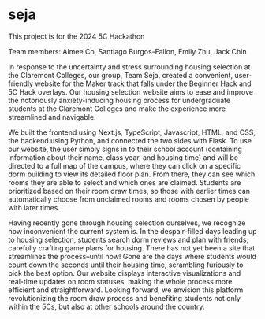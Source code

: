 # seja

This project is for the 2024 5C Hackathon

Team members: Aimee Co, Santiago Burgos-Fallon, Emily Zhu, Jack Chin

In response to the uncertainty and stress surrounding housing selection at the Claremont Colleges, our group, Team Seja, created a convenient, user-friendly website for the Maker track that falls under the Beginner Hack and 5C Hack overlays. Our housing selection website aims to ease and improve the notoriously anxiety-inducing housing process for undergraduate students at the Claremont Colleges and make the experience more streamlined and navigable. 

We built the frontend using Next.js, TypeScript, Javascript, HTML, and CSS, the backend using Python, and connected the two sides with Flask. To use our website, the user simply signs in to their school account (containing information about their name, class year, and housing time) and will be directed to a full map of the campus, where they can click on a specific dorm building to view its detailed floor plan. From there, they can see which rooms they are able to select and which ones are claimed. Students are prioritized based on their room draw times, so those with earlier times can automatically choose from unclaimed rooms and rooms chosen by people with later times.

Having recently gone through housing selection ourselves, we recognize how inconvenient the current system is. In the despair-filled days leading up to housing selection, students search dorm reviews and plan with friends, carefully crafting game plans for housing. There has not yet been a site that streamlines the process–until now! Gone are the days where students would count down the seconds until their housing time, scrambling furiously to pick the best option. Our website displays interactive visualizations and real-time updates on room statuses, making the whole process more efficient and straightforward. Looking forward, we envision this platform revolutionizing the room draw process and benefiting students not only within the 5Cs, but also at other schools around the country. 